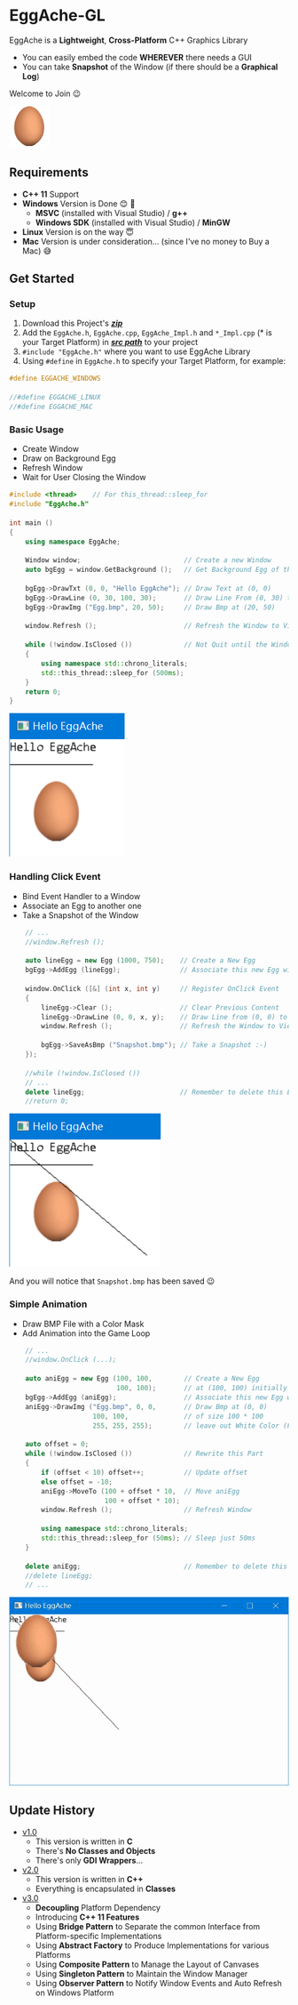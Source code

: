 # EggAche-GL

EggAche is a **Lightweight**, **Cross-Platform** C++ Graphics Library

- You can easily embed the code **WHEREVER** there needs a GUI
- You can take **Snapshot** of the Window (if there should be a **Graphical Log**)

Welcome to Join :wink:

![Egg](Test_Windows/Egg.bmp)

## Requirements

- **C++ 11** Support
- **Windows** Version is Done :blush: :tada:
  - **MSVC** (installed with Visual Studio) / **g++**
  - **Windows SDK** (installed with Visual Studio) / **MinGW**
- **Linux** Version is on the way :innocent:
- **Mac** Version is under consideration... (since I've no money to Buy a Mac) :sweat_smile:

## Get Started

### Setup

1. Download this Project's **_[zip](https://github.com/BOT-Man-JL/EggAche-GL/archive/master.zip)_**
2. Add the `EggAche.h`, `EggAche.cpp`, `EggAche_Impl.h` and `*_Impl.cpp` (* is your Target Platform) in **_[src path](https://github.com/BOT-Man-JL/EggAche-GL/tree/master/src)_** to your project
3. `#include "EggAche.h"` where you want to use EggAche Library
4. Using `#define` in `EggAche.h` to specify your Target Platform, for example:

``` c++
#define EGGACHE_WINDOWS

//#define EGGACHE_LINUX
//#define EGGACHE_MAC
```

### Basic Usage

- Create Window
- Draw on Background Egg
- Refresh Window
- Wait for User Closing the Window

``` c++
#include <thread>    // For this_thread::sleep_for
#include "EggAche.h"

int main ()
{
    using namespace EggAche;

    Window window;                          // Create a new Window
    auto bgEgg = window.GetBackground ();   // Get Background Egg of this Window

    bgEgg->DrawTxt (0, 0, "Hello EggAche"); // Draw Text at (0, 0)
    bgEgg->DrawLine (0, 30, 100, 30);       // Draw Line From (0, 30) to (100, 30)
    bgEgg->DrawImg ("Egg.bmp", 20, 50);     // Draw Bmp at (20, 50)

    window.Refresh ();                      // Refresh the Window to View Changes

    while (!window.IsClosed ())             // Not Quit until the Window is closed
    {
        using namespace std::chrono_literals;
        std::this_thread::sleep_for (500ms);
    }
    return 0;
}
```

![Basic](Demo/Basic.png)

### Handling Click Event

- Bind Event Handler to a Window
- Associate an Egg to another one
- Take a Snapshot of the Window

``` c++
    // ...
    //window.Refresh ();
    
    auto lineEgg = new Egg (1000, 750);    // Create a New Egg
    bgEgg->AddEgg (lineEgg);               // Associate this new Egg with Background Egg

    window.OnClick ([&] (int x, int y)     // Register OnClick Event
    {
        lineEgg->Clear ();                 // Clear Previous Content
        lineEgg->DrawLine (0, 0, x, y);    // Draw Line from (0, 0) to the Point you Clicked
        window.Refresh ();                 // Refresh the Window to View Changes

        bgEgg->SaveAsBmp ("Snapshot.bmp"); // Take a Snapshot :-)
    });

    //while (!window.IsClosed ())
    // ...
    delete lineEgg;                        // Remember to delete this Egg
    //return 0;
```

![Click](Demo/Click.png)

And you will notice that `Snapshot.bmp` has been saved :wink:

### Simple Animation

- Draw BMP File with a Color Mask
- Add Animation into the Game Loop

``` c++
    // ...
    //window.OnClick (...);

    auto aniEgg = new Egg (100, 100,        // Create a New Egg
                           100, 100);       // at (100, 100) initially
    bgEgg->AddEgg (aniEgg);                 // Associate this new Egg with Background Egg
    aniEgg->DrawImg ("Egg.bmp", 0, 0,       // Draw Bmp at (0, 0)
                     100, 100,              // of size 100 * 100
                     255, 255, 255);        // leave out White Color (FFFFFF)

    auto offset = 0;
    while (!window.IsClosed ())             // Rewrite this Part
    {
        if (offset < 10) offset++;          // Update offset
        else offset = -10;
        aniEgg->MoveTo (100 + offset * 10,  // Move aniEgg
                        100 + offset * 10);
        window.Refresh ();                  // Refresh Window

        using namespace std::chrono_literals;
        std::this_thread::sleep_for (50ms); // Sleep just 50ms
    }

    delete aniEgg;                          // Remember to delete this Egg
    //delete lineEgg;
    // ...
```

![Animation](Demo/Animation.gif)

## Update History

- [v1.0](https://github.com/BOT-Man-JL/EggAche-GL/raw/master/EggAche_C.zip)
  - This version is written in **C**
  - There's **No Classes and Objects**
  - There's only **GDI Wrappers**...
- [v2.0](https://github.com/BOT-Man-JL/EggAche-GL/releases/tag/v2.0)
  - This version is written in **C++**
  - Everything is encapsulated in **Classes**
- [v3.0](https://github.com/BOT-Man-JL/EggAche-GL/archive/master.zip)
  - **Decoupling** Platform Dependency
  - Introducing **C++ 11 Features**
  - Using **Bridge Pattern** to Separate the common Interface from Platform-specific Implementations
  - Using **Abstract Factory** to Produce Implementations for various Platforms
  - Using **Composite Pattern** to Manage the Layout of Canvases
  - Using **Singleton Pattern** to Maintain the Window Manager
  - Using **Observer Pattern** to Notify Window Events and Auto Refresh on Windows Platform
